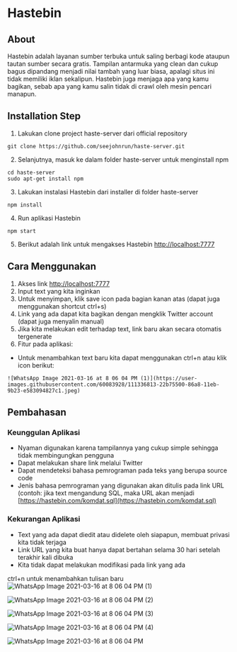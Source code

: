# Hastebin


## About
Hastebin adalah layanan sumber terbuka untuk saling berbagi kode ataupun tautan sumber secara gratis. Tampilan antarmuka yang clean dan cukup bagus dipandang menjadi nilai tambah yang luar biasa, apalagi situs ini tidak memiliki iklan sekalipun. Hastebin juga menjaga apa yang kamu bagikan, sebab apa yang kamu salin tidak di crawl oleh mesin pencari manapun.

## Installation Step

1. Lakukan clone project haste-server dari official repository
```
git clone https://github.com/seejohnrun/haste-server.git
```
2. Selanjutnya, masuk ke dalam folder haste-server untuk menginstall npm
```
cd haste-server
sudo apt-get install npm
```
3. Lakukan instalasi Hastebin dari installer di folder haste-server
```
npm install
```
4. Run aplikasi Hastebin
```
npm start
```
5. Berikut adalah link untuk mengakses Hastebin [http://localhost:7777](http://localhost:7777)

## Cara Menggunakan
1. Akses link [http://localhost:7777](http://localhost:7777)
2. Input text yang kita inginkan
3. Untuk menyimpan, klik save icon pada bagian kanan atas (dapat juga menggunakan shortcut ctrl+s)
4. Link yang ada dapat kita bagikan dengan mengklik Twitter account (dapat juga menyalin manual)
5. Jika kita melakukan edit terhadap text, link baru akan secara otomatis tergenerate
6. Fitur pada aplikasi:
- Untuk menambahkan text baru kita dapat menggunakan ctrl+n atau klik icon berikut:
```
![WhatsApp Image 2021-03-16 at 8 06 04 PM (1)](https://user-images.githubusercontent.com/60083928/111336813-22b75500-86a8-11eb-9b23-e583094827c1.jpeg)
```


## Pembahasan

### Keunggulan Aplikasi
- Nyaman digunakan karena tampilannya yang cukup simple sehingga tidak membingungkan pengguna
- Dapat melakukan share link melalui Twitter
- Dapat mendeteksi bahasa pemrograman pada teks yang berupa source code
- Jenis bahasa pemrograman yang digunakan akan ditulis pada link URL (contoh: jika text mengandung SQL, maka URL akan menjadi [https://hastebin.com/komdat.sql](https://hastebin.com/komdat.sql)

### Kekurangan Aplikasi
- Text yang ada dapat diedit atau didelete oleh siapapun, membuat privasi kita tidak terjaga
- Link URL yang kita buat hanya dapat bertahan selama 30 hari setelah terakhir kali dibuka
- Kita tidak dapat melakukan modifikasi pada link yang ada


ctrl+n untuk menambahkan tulisan baru
![WhatsApp Image 2021-03-16 at 8 06 04 PM (1)](https://user-images.githubusercontent.com/60083928/111336813-22b75500-86a8-11eb-9b23-e583094827c1.jpeg)

![WhatsApp Image 2021-03-16 at 8 06 04 PM (2)](https://user-images.githubusercontent.com/60083928/111336818-23e88200-86a8-11eb-9239-1b845af1d3f2.jpeg)

![WhatsApp Image 2021-03-16 at 8 06 04 PM (3)](https://user-images.githubusercontent.com/60083928/111336821-24811880-86a8-11eb-8aa7-ae048f6b1efa.jpeg)

![WhatsApp Image 2021-03-16 at 8 06 04 PM (4)](https://user-images.githubusercontent.com/60083928/111336825-2519af00-86a8-11eb-8f05-41cd1da4fd3d.jpeg)

![WhatsApp Image 2021-03-16 at 8 06 04 PM](https://user-images.githubusercontent.com/60083928/111336826-25b24580-86a8-11eb-915c-67e324b4adcd.jpeg)

